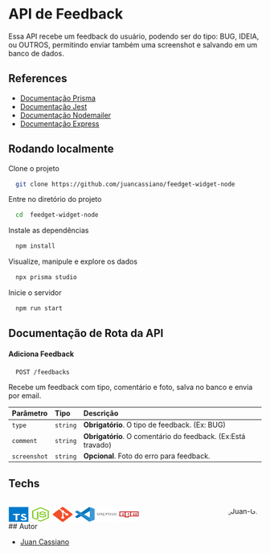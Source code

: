 # API de Feedback

Essa API recebe um feedback do usuário, podendo ser do tipo: BUG, IDEIA, ou OUTROS, permitindo enviar também uma screenshot e salvando em um banco de dados.

## References

- [Documentação Prisma](https://www.prisma.io/docs/concepts/database-connectors/sqlite)
- [Documentação Jest](https://jestjs.io/pt-BR/docs/getting-started)
- [Documentação Nodemailer](https://nodemailer.com/usage/)
- [Documentação Express](https://expressjs.com/pt-br/api.html)

## Rodando localmente

Clone o projeto

```bash
  git clone https://github.com/juancassiano/feedget-widget-node
```

Entre no diretório do projeto

```bash
  cd  feedget-widget-node
```

Instale as dependências

```bash
  npm install
```

Visualize, manipule e explore os dados

```bash
  npx prisma studio
```

Inicie o servidor

```bash
  npm run start
```

## Documentação de Rota da API

#### Adiciona Feedback

```http
  POST /feedbacks
```

Recebe um feedback com tipo, comentário e foto, salva no banco e envia por email.

| Parâmetro    | Tipo     | Descrição                                                    |
| :----------- | :------- | :----------------------------------------------------------- |
| `type`       | `string` | **Obrigatório**. O tipo de feedback. (Ex: BUG)               |
| `comment`    | `string` | **Obrigatório**. O comentário do feedback. (Ex:Está travado) |
| `screenshot` | `string` | **Opcional**. Foto do erro para feedback.                    |

## Techs

<div style="display: inline_block"><br>
  <img align="center" alt="Juan-Ts" height="30" width="40" src="https://raw.githubusercontent.com/devicons/devicon/master/icons/typescript/typescript-plain.svg">
  <img align="center" alt="Juan-NodeJS" height="30" width="40" src="https://github.com/devicons/devicon/blob/master/icons/nodejs/nodejs-original.svg">
  <img align="center" alt="Juan-Git" height="30" width="40" src="https://github.com/devicons/devicon/blob/master/icons/git/git-original.svg">
  <img align="center" alt="Juan-VsCode" height="30" width="40" src="https://github.com/devicons/devicon/blob/master/icons/vscode/vscode-original.svg">
  <img align="center" alt="Juan-Express" height="30" width="40" src="https://github.com/devicons/devicon/blob/master/icons/express/express-original-wordmark.svg">
  <img align="center" alt="Juan-NPM" height="30" width="40" src="https://raw.githubusercontent.com/devicons/devicon/1119b9f84c0290e0f0b38982099a2bd027a48bf1/icons/npm/npm-original-wordmark.svg">
  <img align="right" alt="Juan-GIF" height="150" style="border-radius:50px;" src="https://cdn.discordapp.com/attachments/768628359797407785/927646633691324486/Design_sem_nome.gif">
</div>
## Autor

- [Juan Cassiano](https://www.github.com/juancassiano)
